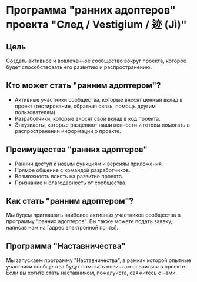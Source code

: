 # Программа "ранних адоптеров" проекта "След / Vestigium / 迹 (Jì)"

## Цель

Создать активное и вовлеченное сообщество вокруг проекта, которое будет способствовать его развитию и распространению.

## Кто может стать "ранним адоптером"?

*   Активные участники сообщества, которые вносят ценный вклад в проект (тестирование, обратная связь, помощь другим пользователям).
*   Разработчики, которые вносят свой вклад в код проекта.
*   Энтузиасты, которые разделяют наши ценности и готовы помогать в распространении информации о проекте.

## Преимущества "ранних адоптеров"

*   Ранний доступ к новым функциям и версиям приложения.
*   Прямое общение с командой разработчиков.
*   Возможность влиять на развитие проекта.
*   Признание и благодарность от сообщества.

## Как стать "ранним адоптером"?

Мы будем приглашать наиболее активных участников сообщества в программу "ранних адоптеров". Вы также можете подать заявку, написав нам на [адрес электронной почты].

## Программа "Наставничества"

Мы запускаем программу "Наставничества", в рамках которой опытные участники сообщества будут помогать новичкам освоиться в проекте. Если вы хотите стать наставником, пожалуйста, свяжитесь с нами.
